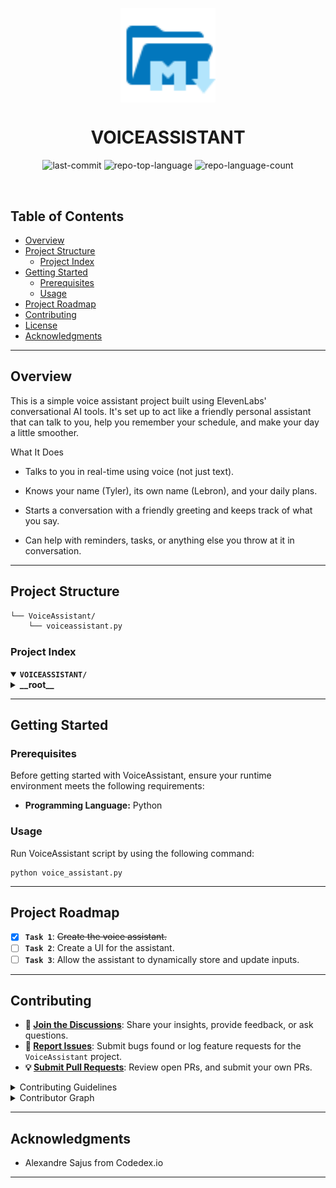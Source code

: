 <p align="center">
    <img src="https://raw.githubusercontent.com/PKief/vscode-material-icon-theme/ec559a9f6bfd399b82bb44393651661b08aaf7ba/icons/folder-markdown-open.svg" align="center" width="30%">
</p>
<p align="center"><h1 align="center">VOICEASSISTANT</h1></p>
<p align="center">
	<!-- *A project I can be proud of* -->
</p>
<p align="center">
	<!-- <img src="https://img.shields.io/github/license/tillerhuynh/VoiceAssistant?style=default&logo=opensourceinitiative&logoColor=white&color=0080ff" alt="license"> -->
	<img src="https://img.shields.io/github/last-commit/tillerhuynh/VoiceAssistant?style=default&logo=git&logoColor=white&color=0080ff" alt="last-commit">
	<img src="https://img.shields.io/github/languages/top/tillerhuynh/VoiceAssistant?style=default&color=0080ff" alt="repo-top-language">
	<img src="https://img.shields.io/github/languages/count/tillerhuynh/VoiceAssistant?style=default&color=0080ff" alt="repo-language-count">
</p>
<p align="center"><!-- default option, no dependency badges. -->
</p>
<p align="center">
	<!-- default option, no dependency badges. -->
</p>
<br>

##  Table of Contents

- [ Overview](#overview)
- [ Project Structure](#project-structure)
  - [ Project Index](#project-index)
- [ Getting Started](#getting-started)
  - [ Prerequisites](#prerequisites)
  - [ Usage](#usage)
- [ Project Roadmap](#project-roadmap)
- [ Contributing](#contributing)
- [ License](#license)
- [ Acknowledgments](#acknowledgments)
---

##  Overview

This is a simple voice assistant project built using ElevenLabs' conversational AI tools. It's set up to act like a friendly personal assistant that can talk to you, help you remember your schedule, and make your day a little smoother.

What It Does

   - Talks to you in real-time using voice (not just text).

   - Knows your name (Tyler), its own name (Lebron), and your daily plans.

   - Starts a conversation with a friendly greeting and keeps track of what you say.

   - Can help with reminders, tasks, or anything else you throw at it in conversation.

---

##  Project Structure

```sh
└── VoiceAssistant/
    └── voiceassistant.py
```


###  Project Index
<details open>
	<summary><b><code>VOICEASSISTANT/</code></b></summary>
	<details> <!-- __root__ Submodule -->
		<summary><b>__root__</b></summary>
		<blockquote>
			<table>
			<tr>
				<td><b><a href='https://github.com/tillerhuynh/VoiceAssistant/blob/master/voiceassistant.py'>voiceassistant.py</a></b></td>
				<td><code>❯ REPLACE-ME</code></td>
			</tr>
			</table>
		</blockquote>
	</details>
</details>

---
##  Getting Started

###  Prerequisites

Before getting started with VoiceAssistant, ensure your runtime environment meets the following requirements:

- **Programming Language:** Python

###  Usage
Run VoiceAssistant script by using the following command:

```
python voice_assistant.py
```

---
##  Project Roadmap

- [X] **`Task 1`**: <strike>Create the voice assistant.</strike>
- [ ] **`Task 2`**: Create a UI for the assistant.
- [ ] **`Task 3`**: Allow the assistant to dynamically store and update inputs.

---

##  Contributing

- **💬 [Join the Discussions](https://github.com/tillerhuynh/VoiceAssistant/discussions)**: Share your insights, provide feedback, or ask questions.
- **🐛 [Report Issues](https://github.com/tillerhuynh/VoiceAssistant/issues)**: Submit bugs found or log feature requests for the `VoiceAssistant` project.
- **💡 [Submit Pull Requests](https://github.com/tillerhuynh/VoiceAssistant/blob/main/CONTRIBUTING.md)**: Review open PRs, and submit your own PRs.

<details closed>
<summary>Contributing Guidelines</summary>

1. **Fork the Repository**: Start by forking the project repository to your github account.
2. **Clone Locally**: Clone the forked repository to your local machine using a git client.
   ```sh
   git clone https://github.com/tillerhuynh/VoiceAssistant
   ```
3. **Create a New Branch**: Always work on a new branch, giving it a descriptive name.
   ```sh
   git checkout -b new-feature-x
   ```
4. **Make Your Changes**: Develop and test your changes locally.
5. **Commit Your Changes**: Commit with a clear message describing your updates.
   ```sh
   git commit -m 'Implemented new feature x.'
   ```
6. **Push to github**: Push the changes to your forked repository.
   ```sh
   git push origin new-feature-x
   ```
7. **Submit a Pull Request**: Create a PR against the original project repository. Clearly describe the changes and their motivations.
8. **Review**: Once your PR is reviewed and approved, it will be merged into the main branch. Thanks for your contribution!
</details>

<details closed>
<summary>Contributor Graph</summary>
<br>
<p align="left">
   <a href="https://github.com{/tillerhuynh/VoiceAssistant/}graphs/contributors">
      <img src="https://contrib.rocks/image?repo=tillerhuynh/VoiceAssistant">
   </a>
</p>
</details>

---

##  Acknowledgments

- Alexandre Sajus from Codedex.io

---
